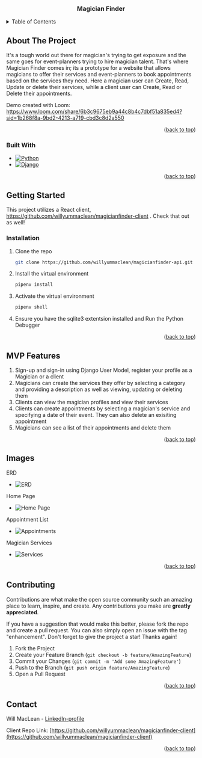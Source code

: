 
<a name="readme-top"></a>



<!-- PROJECT SHIELDS -->
<!--
*** I'm using markdown "reference style" links for readability.
*** Reference links are enclosed in brackets [ ] instead of parentheses ( ).
*** See the bottom of this document for the declaration of the reference variables
*** for contributors-url, forks-url, etc. This is an optional, concise syntax you may use.
*** https://www.markdownguide.org/basic-syntax/#reference-style-links
-->


<!-- PROJECT LOGO -->
<br />

<h3 align="center">Magician Finder</h3>

</div>



<!-- TABLE OF CONTENTS -->
<details>
  <summary>Table of Contents</summary>
  <ol>
    <li>
      <a href="#about-the-project">About The Project</a>
      <ul>
        <li><a href="#built-with">Built With</a></li>
      </ul>
    </li>
    <li>
      <a href="#getting-started">Getting Started</a>
      <ul>
        <li><a href="#prerequisites">Prerequisites</a></li>
        <li><a href="#installation">Installation</a></li>
      </ul>
    </li>
    <li><a href="#usage">Usage</a></li>
    <li><a href="#roadmap">Roadmap</a></li>
    <li><a href="#contributing">Contributing</a></li>
    <li><a href="#license">License</a></li>
    <li><a href="#contact">Contact</a></li>
    <li><a href="#acknowledgments">Acknowledgments</a></li>
  </ol>
</details>



<!-- ABOUT THE PROJECT -->
## About The Project



It's a tough world out there for magician's trying to get exposure and the same goes for event-planners trying to hire magician talent. That's where Magician Finder comes in; its a prototype for a website that allows magicians to offer their services and event-planners to book appointments based on the services they need. Here a magician user can Create, Read, Update or delete their services, while a client user can Create, Read or Delete their appointments. 

Demo created with Loom:
https://www.loom.com/share/6b3c9675eb9a44c8b4c7dbf51a835ed4?sid=1b268f8a-9bd2-4213-a719-cbd3c8d2a550

<p align="right">(<a href="#readme-top">back to top</a>)</p>



### Built With


*  [![Python](https://www.python.org/static/community_logos/python-logo.png)](https://www.python.org/)
*  [![Django](https://www.djangoproject.com/s/img/logos/django-logo-negative.png)](https://www.djangoproject.com/)


<p align="right">(<a href="#readme-top">back to top</a>)</p>



<!-- GETTING STARTED -->
## Getting Started

This project utilizes a React client, https://github.com/willyummaclean/magicianfinder-client . Check that out as well!

### Installation



1. Clone the repo
   ```sh
   git clone https://github.com/willyummaclean/magicianfinder-api.git
   ```
2. Install the virtual environment
   ```sh
   pipenv install
   ```
3. Activate the virtual environment
   ```sh
   pipenv shell
   ```
4. Ensure you have the sqlite3 extentsion installed and Run the Python Debugger

<p align="right">(<a href="#readme-top">back to top</a>)</p>



<!-- USAGE EXAMPLES -->
## MVP Features

1. Sign-up and sign-in using Django User Model, register your profile as a Magician or a client
2. Magicians can create the services they offer by selecting a category and providing a description as well as viewing, updating or deleting them
3. Clients can view the magician profiles and view their services
4. Clients can create appointments by selecting a magician's service and specifying a date of their event. They can also delete an exisiting appointment
5. Magicians can see a list of their appointments and delete them 


<p align="right">(<a href="#readme-top">back to top</a>)</p>



<!-- ROADMAP -->
## Images 

ERD

- ![ERD](https://private-user-images.githubusercontent.com/149634021/328960597-4f69b64e-4ff3-4b70-99f5-0f9545e47a76.png?jwt=eyJhbGciOiJIUzI1NiIsInR5cCI6IkpXVCJ9.eyJpc3MiOiJnaXRodWIuY29tIiwiYXVkIjoicmF3LmdpdGh1YnVzZXJjb250ZW50LmNvbSIsImtleSI6ImtleTUiLCJleHAiOjE3MTUxODQ4MzAsIm5iZiI6MTcxNTE4NDUzMCwicGF0aCI6Ii8xNDk2MzQwMjEvMzI4OTYwNTk3LTRmNjliNjRlLTRmZjMtNGI3MC05OWY1LTBmOTU0NWU0N2E3Ni5wbmc_WC1BbXotQWxnb3JpdGhtPUFXUzQtSE1BQy1TSEEyNTYmWC1BbXotQ3JlZGVudGlhbD1BS0lBVkNPRFlMU0E1M1BRSzRaQSUyRjIwMjQwNTA4JTJGdXMtZWFzdC0xJTJGczMlMkZhd3M0X3JlcXVlc3QmWC1BbXotRGF0ZT0yMDI0MDUwOFQxNjA4NTBaJlgtQW16LUV4cGlyZXM9MzAwJlgtQW16LVNpZ25hdHVyZT1jMmEyOWJjNmRjM2ZhN2I5NzdjODgxZjYyZDlkZTU0MjIxOTdmYWM3MjQwYmI4YTViYTI2OTlkZTY5OTJiNjc1JlgtQW16LVNpZ25lZEhlYWRlcnM9aG9zdCZhY3Rvcl9pZD0wJmtleV9pZD0wJnJlcG9faWQ9MCJ9.ETUqbmJ6QzsB6Jc7FJcQ2EVgMOOw4O6uS_tJtM_O3WE)

Home Page

- ![Home Page](https://private-user-images.githubusercontent.com/149634021/328963158-21ce1f3b-ec19-4cd3-9967-13481bc9495a.png?jwt=eyJhbGciOiJIUzI1NiIsInR5cCI6IkpXVCJ9.eyJpc3MiOiJnaXRodWIuY29tIiwiYXVkIjoicmF3LmdpdGh1YnVzZXJjb250ZW50LmNvbSIsImtleSI6ImtleTUiLCJleHAiOjE3MTUxODUzNDEsIm5iZiI6MTcxNTE4NTA0MSwicGF0aCI6Ii8xNDk2MzQwMjEvMzI4OTYzMTU4LTIxY2UxZjNiLWVjMTktNGNkMy05OTY3LTEzNDgxYmM5NDk1YS5wbmc_WC1BbXotQWxnb3JpdGhtPUFXUzQtSE1BQy1TSEEyNTYmWC1BbXotQ3JlZGVudGlhbD1BS0lBVkNPRFlMU0E1M1BRSzRaQSUyRjIwMjQwNTA4JTJGdXMtZWFzdC0xJTJGczMlMkZhd3M0X3JlcXVlc3QmWC1BbXotRGF0ZT0yMDI0MDUwOFQxNjE3MjFaJlgtQW16LUV4cGlyZXM9MzAwJlgtQW16LVNpZ25hdHVyZT1hYjc3NWFhMGQzZmM3MWQ1MDNkMTk5NDBmYWUxMmY1Y2FkNWFlOWEyMDI4MDMxMDYwZDg2NDYwMTYyNWI4NjQ4JlgtQW16LVNpZ25lZEhlYWRlcnM9aG9zdCZhY3Rvcl9pZD0wJmtleV9pZD0wJnJlcG9faWQ9MCJ9.tOIqDTDHUZzuND_3qhAYsxC4tCv1J5awLh_ZRxixki8)

Appointment List

- ![Appointments](https://private-user-images.githubusercontent.com/149634021/328965403-19904e6c-88b5-4ce3-a8ff-dd73332d4e43.png?jwt=eyJhbGciOiJIUzI1NiIsInR5cCI6IkpXVCJ9.eyJpc3MiOiJnaXRodWIuY29tIiwiYXVkIjoicmF3LmdpdGh1YnVzZXJjb250ZW50LmNvbSIsImtleSI6ImtleTUiLCJleHAiOjE3MTUxODU4NzEsIm5iZiI6MTcxNTE4NTU3MSwicGF0aCI6Ii8xNDk2MzQwMjEvMzI4OTY1NDAzLTE5OTA0ZTZjLTg4YjUtNGNlMy1hOGZmLWRkNzMzMzJkNGU0My5wbmc_WC1BbXotQWxnb3JpdGhtPUFXUzQtSE1BQy1TSEEyNTYmWC1BbXotQ3JlZGVudGlhbD1BS0lBVkNPRFlMU0E1M1BRSzRaQSUyRjIwMjQwNTA4JTJGdXMtZWFzdC0xJTJGczMlMkZhd3M0X3JlcXVlc3QmWC1BbXotRGF0ZT0yMDI0MDUwOFQxNjI2MTFaJlgtQW16LUV4cGlyZXM9MzAwJlgtQW16LVNpZ25hdHVyZT0zNjhjNTVhMDY5YzA4MDgwMTM1M2ZmNjIzNzMzN2E5ZWY0ODUzNjUzOWJiNzU1YTVjNzc2MWQ3NmM3ZDYyNDZhJlgtQW16LVNpZ25lZEhlYWRlcnM9aG9zdCZhY3Rvcl9pZD0wJmtleV9pZD0wJnJlcG9faWQ9MCJ9.iAuUgQt2H10sC2KgqFKSFqhBdkPNDfdJv4ijgzGzlfI)

Magician Services

- ![Services](https://private-user-images.githubusercontent.com/149634021/328965762-07641649-1b60-4171-b2c2-f7ed0c74bf18.png?jwt=eyJhbGciOiJIUzI1NiIsInR5cCI6IkpXVCJ9.eyJpc3MiOiJnaXRodWIuY29tIiwiYXVkIjoicmF3LmdpdGh1YnVzZXJjb250ZW50LmNvbSIsImtleSI6ImtleTUiLCJleHAiOjE3MTUxODU4NzEsIm5iZiI6MTcxNTE4NTU3MSwicGF0aCI6Ii8xNDk2MzQwMjEvMzI4OTY1NzYyLTA3NjQxNjQ5LTFiNjAtNDE3MS1iMmMyLWY3ZWQwYzc0YmYxOC5wbmc_WC1BbXotQWxnb3JpdGhtPUFXUzQtSE1BQy1TSEEyNTYmWC1BbXotQ3JlZGVudGlhbD1BS0lBVkNPRFlMU0E1M1BRSzRaQSUyRjIwMjQwNTA4JTJGdXMtZWFzdC0xJTJGczMlMkZhd3M0X3JlcXVlc3QmWC1BbXotRGF0ZT0yMDI0MDUwOFQxNjI2MTFaJlgtQW16LUV4cGlyZXM9MzAwJlgtQW16LVNpZ25hdHVyZT00ZGFhNGIwOGM2MTQ3OGVkMzU5MzQ4Zjg2OTU3MzA5NjEwNTEyMjk2MDA3NTM2YjZiYzQ5NmYzNTBjY2U5MzI0JlgtQW16LVNpZ25lZEhlYWRlcnM9aG9zdCZhY3Rvcl9pZD0wJmtleV9pZD0wJnJlcG9faWQ9MCJ9.dskipOwKl91ItkVSz-uglmPj2aTEX2sOEXKQ1oewsW0)


<p align="right">(<a href="#readme-top">back to top</a>)</p>



<!-- CONTRIBUTING -->
## Contributing

Contributions are what make the open source community such an amazing place to learn, inspire, and create. Any contributions you make are **greatly appreciated**.

If you have a suggestion that would make this better, please fork the repo and create a pull request. You can also simply open an issue with the tag "enhancement".
Don't forget to give the project a star! Thanks again!

1. Fork the Project
2. Create your Feature Branch (`git checkout -b feature/AmazingFeature`)
3. Commit your Changes (`git commit -m 'Add some AmazingFeature'`)
4. Push to the Branch (`git push origin feature/AmazingFeature`)
5. Open a Pull Request

<p align="right">(<a href="#readme-top">back to top</a>)</p>


<!-- CONTACT -->
## Contact

Will MacLean - [LinkedIn-profile](https://www.linkedin.com/in/will-maclean/)

Client Repo Link: [https://github.com/willyummaclean/magicianfinder-client](https://github.com/willyummaclean/magicianfinder-client)

<p align="right">(<a href="#readme-top">back to top</a>)</p>




<!-- MARKDOWN LINKS & IMAGES -->
<!-- https://www.markdownguide.org/basic-syntax/#reference-style-links -->
[contributors-shield]: https://img.shields.io/github/contributors/github_username/repo_name.svg?style=for-the-badge
[contributors-url]: https://github.com/github_username/repo_name/graphs/contributors
[forks-shield]: https://img.shields.io/github/forks/github_username/repo_name.svg?style=for-the-badge
[forks-url]: https://github.com/github_username/repo_name/network/members
[stars-shield]: https://img.shields.io/github/stars/github_username/repo_name.svg?style=for-the-badge
[stars-url]: https://github.com/github_username/repo_name/stargazers
[issues-shield]: https://img.shields.io/github/issues/github_username/repo_name.svg?style=for-the-badge
[issues-url]: https://github.com/github_username/repo_name/issues
[license-shield]: https://img.shields.io/github/license/github_username/repo_name.svg?style=for-the-badge
[license-url]: https://github.com/github_username/repo_name/blob/master/LICENSE.txt
[linkedin-shield]: https://img.shields.io/badge/-LinkedIn-black.svg?style=for-the-badge&logo=linkedin&colorB=555
[linkedin-url]: https://linkedin.com/in/linkedin_username
[product-screenshot]: images/screenshot.png
[Next.js]: https://img.shields.io/badge/next.js-000000?style=for-the-badge&logo=nextdotjs&logoColor=white
[Next-url]: https://nextjs.org/
[React.js]: https://img.shields.io/badge/React-20232A?style=for-the-badge&logo=react&logoColor=61DAFB
[React-url]: https://reactjs.org/
[Vue.js]: https://img.shields.io/badge/Vue.js-35495E?style=for-the-badge&logo=vuedotjs&logoColor=4FC08D
[Vue-url]: https://vuejs.org/
[Angular.io]: https://img.shields.io/badge/Angular-DD0031?style=for-the-badge&logo=angular&logoColor=white
[Angular-url]: https://angular.io/
[Svelte.dev]: https://img.shields.io/badge/Svelte-4A4A55?style=for-the-badge&logo=svelte&logoColor=FF3E00
[Svelte-url]: https://svelte.dev/
[Laravel.com]: https://img.shields.io/badge/Laravel-FF2D20?style=for-the-badge&logo=laravel&logoColor=white
[Laravel-url]: https://laravel.com
[Bootstrap.com]: https://img.shields.io/badge/Bootstrap-563D7C?style=for-the-badge&logo=bootstrap&logoColor=white
[Bootstrap-url]: https://getbootstrap.com
[JQuery.com]: https://img.shields.io/badge/jQuery-0769AD?style=for-the-badge&logo=jquery&logoColor=white
[JQuery-url]: https://jquery.com 
